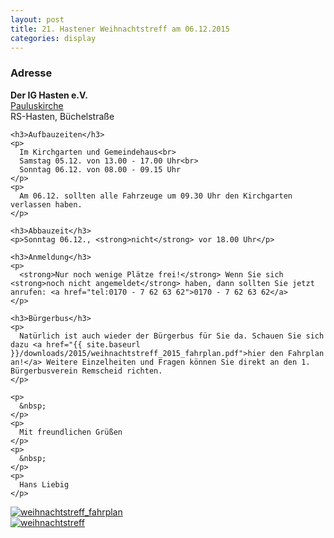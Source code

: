 ```yaml
---
layout: post
title: 21. Hastener Weihnachtstreff am 06.12.2015
categories: display
---
```

<div class="row">
  <div class="col-md-6">
    <h3>Adresse</h3>
    <strong>Der IG Hasten e.V.</strong><br>
    <a href="https://www.openstreetmap.org/way/275952840">Pauluskirche</a><br>
    RS-Hasten, Büchelstraße

    <h3>Aufbauzeiten</h3>
    <p>
      Im Kirchgarten und Gemeindehaus<br>
      Samstag 05.12. von 13.00 - 17.00 Uhr<br>
      Sonntag 06.12. von 08.00 - 09.15 Uhr
    </p>
    <p>
      Am 06.12. sollten alle Fahrzeuge um 09.30 Uhr den Kirchgarten verlassen haben.
    </p>

    <h3>Abbauzeit</h3>
    <p>Sonntag 06.12., <strong>nicht</strong> vor 18.00 Uhr</p>

    <h3>Anmeldung</h3>
    <p>
      <strong>Nur noch wenige Plätze frei!</strong> Wenn Sie sich <strong>noch nicht angemeldet</strong> haben, dann sollten Sie jetzt anrufen: <a href="tel:0170 - 7 62 63 62">0170 - 7 62 63 62</a>
    </p>

    <h3>Bürgerbus</h3>
    <p>
      Natürlich ist auch wieder der Bürgerbus für Sie da. Schauen Sie sich dazu <a href="{{ site.baseurl }}/downloads/2015/weihnachtstreff_2015_fahrplan.pdf">hier den Fahrplan an!</a> Weitere Einzelheiten und Fragen können Sie direkt an den 1. Bürgerbusverein Remscheid richten.
    </p>

    <p>
      &nbsp;
    </p>
    <p>
      Mit freundlichen Grüßen
    </p>
    <p>
      &nbsp;
    </p>
    <p>
      Hans Liebig
    </p>
  </div>
  <div class="col-md-3">
    <a href="{{ site.baseurl }}/downloads/2015/weihnachtstreff_2015_fahrplan.pdf">
      <img src="{{ site.baseurl }}/images/2015/weihnachtstreff_2015_fahrplan_thumb.jpg" alt="weihnachtstreff_fahrplan" />
    </a>
  </div>
  <div class="col-md-3">
    <a href="{{ site.baseurl }}/downloads/2015/weihnachtstreff_2015.pdf">
      <img src="{{ site.baseurl }}/images/2015/weihnachtstreff_2015_thumb.jpg" alt="weihnachtstreff" />
    </a>
  </div>
</div>
